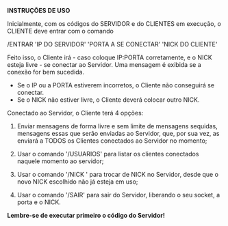 <b> INSTRUÇÕES DE USO </b>

Inicialmente, com os códigos do SERVIDOR e do CLIENTES em execução, o CLIENTE deve entrar com o comando

/ENTRAR 'IP DO SERVIDOR' 'PORTA A SE CONECTAR' 'NICK DO CLIENTE'

Feito isso, o Cliente irá - caso coloque IP:PORTA corretamente, e o NICK esteja livre - se conectar ao Servidor. Uma mensagem
é exibida se a conexão for bem sucedida.

 - Se o IP ou a PORTA estiverem incorretos, o Cliente não conseguirá se conectar.
 - Se o NICK não estiver livre, o Cliente deverá colocar outro NICK.

Conectado ao Servidor, o Cliente terá 4 opções:

1. Enviar mensagens de forma livre e sem limite de mensagens sequidas, mensagens essas que serão enviadas ao Servidor,
que, por sua vez, as enviará a TODOS os Clientes conectados ao Servidor no momento;

2. Usar o comando '/USUARIOS' para listar os clientes conectados naquele momento ao servidor;

3. Usar o comando '/NICK <NOVO NICK>' para trocar de NICK no Servidor, desde que o novo NICK escolhido não já esteja em uso;

4. Usar o comando '/SAIR' para sair do Servidor, liberando o seu socket, a porta e o NICK.

<b> Lembre-se de executar primeiro o código do Servidor! </b>
